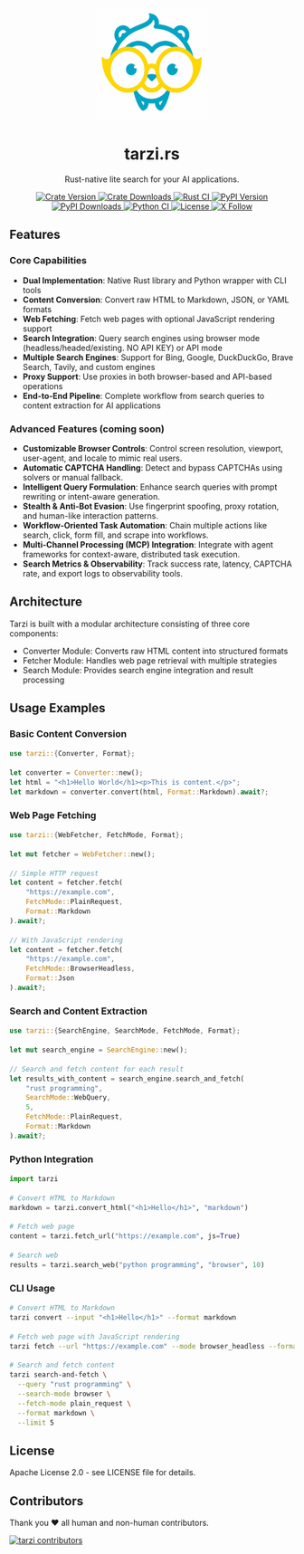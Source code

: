 <div align="center">
  <img src="tarzi-320.png" alt="Tarzi Logo" width="200" height="200">
</div>

<h1 align="center">tarzi.rs</h1>

<div align="center">
  Rust-native lite search for your AI applications.
</div>

<p align="center">
  <!-- Rust crate: version and download count -->
  <a href="https://crates.io/crates/tarzi">
    <img src="https://img.shields.io/crates/v/tarzi.svg?style=flat-square" alt="Crate Version" />
  </a>
  <a href="https://crates.io/crates/tarzi">
    <img src="https://img.shields.io/crates/d/tarzi.svg?style=flat-square" alt="Crate Downloads" />
  </a>
  <a href="https://github.com/mirasurf/tarzi.rs/actions/workflows/rust-ci.yml">
    <img src="https://github.com/mirasurf/tarzi.rs/actions/workflows/rust-ci.yml/badge.svg" alt="Rust CI" />
  </a>
  <!-- PyPI package: version and monthly downloads -->
  <a href="https://pypi.org/project/tarzi/">
    <img src="https://img.shields.io/pypi/v/tarzi.svg?style=flat-square" alt="PyPI Version" />
  </a>
  <a href="https://pypistats.org/packages/tarzi">
    <img src="https://img.shields.io/pypi/dm/tarzi.svg?style=flat-square" alt="PyPI Downloads" />
  </a>
  <a href="https://github.com/mirasurf/tarzi.rs/actions/workflows/python-ci.yml">
    <img src="https://github.com/mirasurf/tarzi.rs/actions/workflows/python-ci.yml/badge.svg" alt="Python CI" />
  </a>
  <!-- License -->
  <a href="https://www.apache.org/licenses/LICENSE-2.0">
    <img src="https://img.shields.io/badge/License-Apache%202.0-blue.svg?style=flat-square" alt="License" />
  </a>
  <!-- X (formerly Twitter) -->
  <a href="https://x.com/mirasurf_ai">
    <img src="https://img.shields.io/twitter/follow/mirasurf_ai?label=@mirasurf_ai&style=flat-square" alt="X Follow" />
  </a>
</p>

## Features

### Core Capabilities
- **Dual Implementation**: Native Rust library and Python wrapper with CLI tools
- **Content Conversion**: Convert raw HTML to Markdown, JSON, or YAML formats
- **Web Fetching**: Fetch web pages with optional JavaScript rendering support
- **Search Integration**: Query search engines using browser mode (headless/headed/existing. NO API KEY) or API mode
- **Multiple Search Engines**: Support for Bing, Google, DuckDuckGo, Brave Search, Tavily, and custom engines
- **Proxy Support**: Use proxies in both browser-based and API-based operations
- **End-to-End Pipeline**: Complete workflow from search queries to content extraction for AI applications

### Advanced Features (coming soon)
- **Customizable Browser Controls**: Control screen resolution, viewport, user-agent, and locale to mimic real users.
- **Automatic CAPTCHA Handling**: Detect and bypass CAPTCHAs using solvers or manual fallback.
- **Intelligent Query Formulation**: Enhance search queries with prompt rewriting or intent-aware generation.
- **Stealth & Anti-Bot Evasion**: Use fingerprint spoofing, proxy rotation, and human-like interaction patterns.
- **Workflow-Oriented Task Automation**: Chain multiple actions like search, click, form fill, and scrape into workflows.
- **Multi-Channel Processing (MCP) Integration**: Integrate with agent frameworks for context-aware, distributed task execution.
- **Search Metrics & Observability**: Track success rate, latency, CAPTCHA rate, and export logs to observability tools.

## Architecture

Tarzi is built with a modular architecture consisting of three core components:

* Converter Module: Converts raw HTML content into structured formats
* Fetcher Module: Handles web page retrieval with multiple strategies
* Search Module: Provides search engine integration and result processing

## Usage Examples

### Basic Content Conversion
```rust
use tarzi::{Converter, Format};

let converter = Converter::new();
let html = "<h1>Hello World</h1><p>This is content.</p>";
let markdown = converter.convert(html, Format::Markdown).await?;
```

### Web Page Fetching
```rust
use tarzi::{WebFetcher, FetchMode, Format};

let mut fetcher = WebFetcher::new();

// Simple HTTP request
let content = fetcher.fetch(
    "https://example.com", 
    FetchMode::PlainRequest, 
    Format::Markdown
).await?;

// With JavaScript rendering
let content = fetcher.fetch(
    "https://example.com", 
    FetchMode::BrowserHeadless, 
    Format::Json
).await?;
```

### Search and Content Extraction
```rust
use tarzi::{SearchEngine, SearchMode, FetchMode, Format};

let mut search_engine = SearchEngine::new();

// Search and fetch content for each result
let results_with_content = search_engine.search_and_fetch(
    "rust programming", 
    SearchMode::WebQuery, 
    5, 
    FetchMode::PlainRequest, 
    Format::Markdown
).await?;
```

### Python Integration
```python
import tarzi

# Convert HTML to Markdown
markdown = tarzi.convert_html("<h1>Hello</h1>", "markdown")

# Fetch web page
content = tarzi.fetch_url("https://example.com", js=True)

# Search web
results = tarzi.search_web("python programming", "browser", 10)
```

### CLI Usage
```bash
# Convert HTML to Markdown
tarzi convert --input "<h1>Hello</h1>" --format markdown

# Fetch web page with JavaScript rendering
tarzi fetch --url "https://example.com" --mode browser_headless --format json

# Search and fetch content
tarzi search-and-fetch \
  --query "rust programming" \
  --search-mode browser \
  --fetch-mode plain_request \
  --format markdown \
  --limit 5
```

## License

Apache License 2.0 - see LICENSE file for details.

## Contributors

Thank you ❤ all human and non-human contributors.

[![tarzi contributors](https://contrib.rocks/image?repo=mirasurf/tarzi.rs "tarzi contributors")](https://github.com/mirasurf/tarzi.rs/graphs/contributors)
